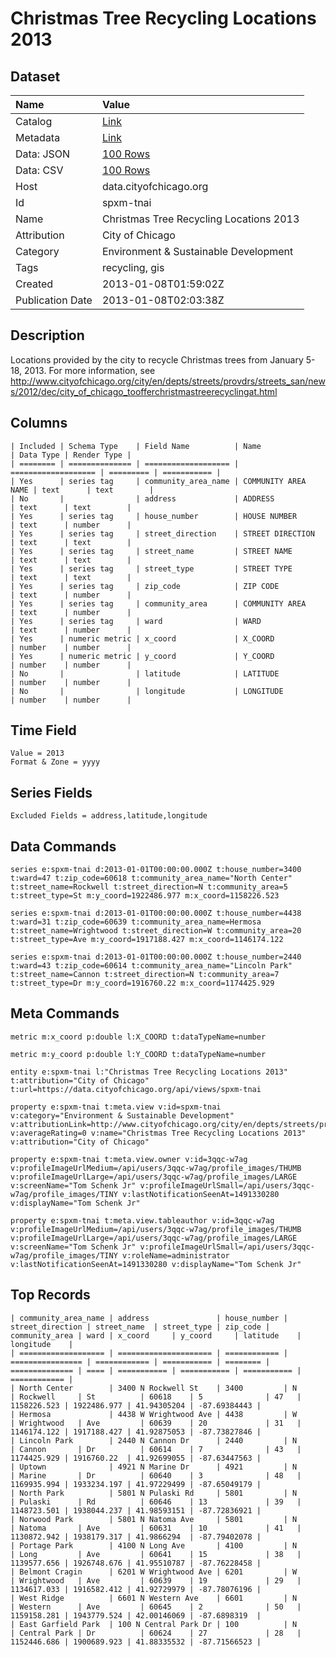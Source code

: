 # Christmas Tree Recycling Locations 2013

## Dataset

| Name | Value |
| :--- | :---- |
| Catalog | [Link](https://catalog.data.gov/dataset/christmas-tree-recycling-locations-2013-892a0) |
| Metadata | [Link](https://data.cityofchicago.org/api/views/spxm-tnai) |
| Data: JSON | [100 Rows](https://data.cityofchicago.org/api/views/spxm-tnai/rows.json?max_rows=100) |
| Data: CSV | [100 Rows](https://data.cityofchicago.org/api/views/spxm-tnai/rows.csv?max_rows=100) |
| Host | data.cityofchicago.org |
| Id | spxm-tnai |
| Name | Christmas Tree Recycling Locations 2013 |
| Attribution | City of Chicago |
| Category | Environment & Sustainable Development |
| Tags | recycling, gis |
| Created | 2013-01-08T01:59:02Z |
| Publication Date | 2013-01-08T02:03:38Z |

## Description

Locations provided by the city to recycle Christmas trees from January 5-18, 2013. For more information, see http://www.cityofchicago.org/city/en/depts/streets/provdrs/streets_san/news/2012/dec/city_of_chicago_toofferchristmastreerecyclingat.html

## Columns

```ls
| Included | Schema Type    | Field Name          | Name                | Data Type | Render Type |
| ======== | ============== | =================== | =================== | ========= | =========== |
| Yes      | series tag     | community_area_name | COMMUNITY AREA NAME | text      | text        |
| No       |                | address             | ADDRESS             | text      | text        |
| Yes      | series tag     | house_number        | HOUSE NUMBER        | text      | number      |
| Yes      | series tag     | street_direction    | STREET DIRECTION    | text      | text        |
| Yes      | series tag     | street_name         | STREET NAME         | text      | text        |
| Yes      | series tag     | street_type         | STREET TYPE         | text      | text        |
| Yes      | series tag     | zip_code            | ZIP CODE            | text      | number      |
| Yes      | series tag     | community_area      | COMMUNITY AREA      | text      | number      |
| Yes      | series tag     | ward                | WARD                | text      | number      |
| Yes      | numeric metric | x_coord             | X_COORD             | number    | number      |
| Yes      | numeric metric | y_coord             | Y_COORD             | number    | number      |
| No       |                | latitude            | LATITUDE            | number    | number      |
| No       |                | longitude           | LONGITUDE           | number    | number      |
```

## Time Field

```ls
Value = 2013
Format & Zone = yyyy
```

## Series Fields

```ls
Excluded Fields = address,latitude,longitude
```

## Data Commands

```ls
series e:spxm-tnai d:2013-01-01T00:00:00.000Z t:house_number=3400 t:ward=47 t:zip_code=60618 t:community_area_name="North Center" t:street_name=Rockwell t:street_direction=N t:community_area=5 t:street_type=St m:y_coord=1922486.977 m:x_coord=1158226.523

series e:spxm-tnai d:2013-01-01T00:00:00.000Z t:house_number=4438 t:ward=31 t:zip_code=60639 t:community_area_name=Hermosa t:street_name=Wrightwood t:street_direction=W t:community_area=20 t:street_type=Ave m:y_coord=1917188.427 m:x_coord=1146174.122

series e:spxm-tnai d:2013-01-01T00:00:00.000Z t:house_number=2440 t:ward=43 t:zip_code=60614 t:community_area_name="Lincoln Park" t:street_name=Cannon t:street_direction=N t:community_area=7 t:street_type=Dr m:y_coord=1916760.22 m:x_coord=1174425.929
```

## Meta Commands

```ls
metric m:x_coord p:double l:X_COORD t:dataTypeName=number

metric m:y_coord p:double l:Y_COORD t:dataTypeName=number

entity e:spxm-tnai l:"Christmas Tree Recycling Locations 2013" t:attribution="City of Chicago" t:url=https://data.cityofchicago.org/api/views/spxm-tnai

property e:spxm-tnai t:meta.view v:id=spxm-tnai v:category="Environment & Sustainable Development" v:attributionLink=http://www.cityofchicago.org/city/en/depts/streets/provdrs/streets_san/news/2012/dec/city_of_chicago_toofferchristmastreerecyclingat.html v:averageRating=0 v:name="Christmas Tree Recycling Locations 2013" v:attribution="City of Chicago"

property e:spxm-tnai t:meta.view.owner v:id=3qqc-w7ag v:profileImageUrlMedium=/api/users/3qqc-w7ag/profile_images/THUMB v:profileImageUrlLarge=/api/users/3qqc-w7ag/profile_images/LARGE v:screenName="Tom Schenk Jr" v:profileImageUrlSmall=/api/users/3qqc-w7ag/profile_images/TINY v:lastNotificationSeenAt=1491330280 v:displayName="Tom Schenk Jr"

property e:spxm-tnai t:meta.view.tableauthor v:id=3qqc-w7ag v:profileImageUrlMedium=/api/users/3qqc-w7ag/profile_images/THUMB v:profileImageUrlLarge=/api/users/3qqc-w7ag/profile_images/LARGE v:screenName="Tom Schenk Jr" v:profileImageUrlSmall=/api/users/3qqc-w7ag/profile_images/TINY v:roleName=administrator v:lastNotificationSeenAt=1491330280 v:displayName="Tom Schenk Jr"
```

## Top Records

```ls
| community_area_name | address               | house_number | street_direction | street_name  | street_type | zip_code | community_area | ward | x_coord     | y_coord     | latitude    | longitude    | 
| =================== | ===================== | ============ | ================ | ============ | =========== | ======== | ============== | ==== | =========== | =========== | =========== | ============ | 
| North Center        | 3400 N Rockwell St    | 3400         | N                | Rockwell     | St          | 60618    | 5              | 47   | 1158226.523 | 1922486.977 | 41.94305204 | -87.69384443 | 
| Hermosa             | 4438 W Wrightwood Ave | 4438         | W                | Wrightwood   | Ave         | 60639    | 20             | 31   | 1146174.122 | 1917188.427 | 41.92875053 | -87.73827846 | 
| Lincoln Park        | 2440 N Cannon Dr      | 2440         | N                | Cannon       | Dr          | 60614    | 7              | 43   | 1174425.929 | 1916760.22  | 41.92699055 | -87.63447563 | 
| Uptown              | 4921 N Marine Dr      | 4921         | N                | Marine       | Dr          | 60640    | 3              | 48   | 1169935.994 | 1933234.197 | 41.97229499 | -87.65049179 | 
| North Park          | 5801 N Pulaski Rd     | 5801         | N                | Pulaski      | Rd          | 60646    | 13             | 39   | 1148723.501 | 1938044.237 | 41.98593151 | -87.72836921 | 
| Norwood Park        | 5801 N Natoma Ave     | 5801         | N                | Natoma       | Ave         | 60631    | 10             | 41   | 1130872.942 | 1938179.317 | 41.9866294  | -87.79402078 | 
| Portage Park        | 4100 N Long Ave       | 4100         | N                | Long         | Ave         | 60641    | 15             | 38   | 1139577.656 | 1926748.676 | 41.95510787 | -87.76228458 | 
| Belmont Cragin      | 6201 W Wrightwood Ave | 6201         | W                | Wrightwood   | Ave         | 60639    | 19             | 29   | 1134617.033 | 1916582.412 | 41.92729979 | -87.78076196 | 
| West Ridge          | 6601 N Western Ave    | 6601         | N                | Western      | Ave         | 60645    | 2              | 50   | 1159158.281 | 1943779.524 | 42.00146069 | -87.6898319  | 
| East Garfield Park  | 100 N Central Park Dr | 100          | N                | Central Park | Dr          | 60624    | 27             | 28   | 1152446.686 | 1900689.923 | 41.88335532 | -87.71566523 | 
```